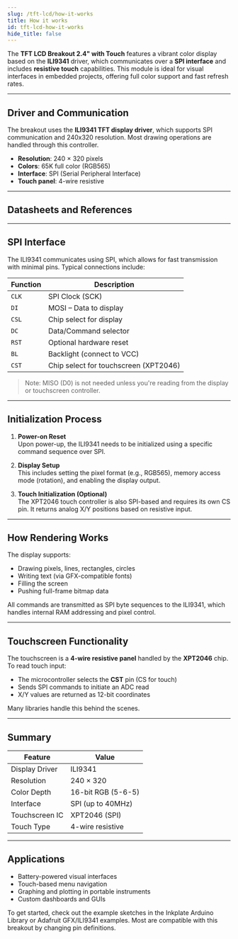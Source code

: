 ```yaml
---
slug: /tft-lcd/how-it-works
title: How it works
id: tft-lcd-how-it-works
hide_title: false
---
```


The **TFT LCD Breakout 2.4" with Touch** features a vibrant color display based on the **ILI9341** driver, which communicates over a **SPI interface** and includes **resistive touch** capabilities. This module is ideal for visual interfaces in embedded projects, offering full color support and fast refresh rates.

<CenteredImage src="/img/tft-lcd/tftlcd.png" alt="TFT LCD Breakout 2.4 with Touch" caption="TFT LCD 2.4 with Touch" width="400px" />

---

## Driver and Communication

The breakout uses the **ILI9341 TFT display driver**, which supports SPI communication and 240x320 resolution. Most drawing operations are handled through this controller.

- **Resolution**: 240 × 320 pixels
- **Colors**: 65K full color (RGB565)
- **Interface**: SPI (Serial Peripheral Interface)
- **Touch panel**: 4-wire resistive


---

## Datasheets and References

<QuickLink  
  title="ILI9341 Datasheet (Sitronix)"  
  description="Detailed register and graphics command set documentation"  
  url="https://cdn-shop.adafruit.com/datasheets/ILI9341.pdf"
/>

<QuickLink  
  title="Touchscreen Controller (XPT2046) Datasheet"  
  description="Touch panel controller for resistive screens (SPI)"  
  url="https://www.ti.com/lit/ds/symlink/xpt2046.pdf"
/>

---

## SPI Interface

The ILI9341 communicates using SPI, which allows for fast transmission with minimal pins. Typical connections include:

| Function | Description             |
|----------|-------------------------|
| `CLK`    | SPI Clock (SCK)         |
| `DI`     | MOSI – Data to display  |
| `CSL`    | Chip select for display |
| `DC`     | Data/Command selector   |
| `RST`    | Optional hardware reset |
| `BL`     | Backlight (connect to VCC) |
| `CST`    | Chip select for touchscreen (XPT2046) |

> Note: MISO (D0) is not needed unless you're reading from the display or touchscreen controller.

---

## Initialization Process

1. **Power-on Reset**  
   Upon power-up, the ILI9341 needs to be initialized using a specific command sequence over SPI.

2. **Display Setup**  
   This includes setting the pixel format (e.g., RGB565), memory access mode (rotation), and enabling the display output.

3. **Touch Initialization (Optional)**  
   The XPT2046 touch controller is also SPI-based and requires its own CS pin. It returns analog X/Y positions based on resistive input.

---

## How Rendering Works

The display supports:

- Drawing pixels, lines, rectangles, circles
- Writing text (via GFX-compatible fonts)
- Filling the screen
- Pushing full-frame bitmap data

All commands are transmitted as SPI byte sequences to the ILI9341, which handles internal RAM addressing and pixel control.

---

## Touchscreen Functionality

The touchscreen is a **4-wire resistive panel** handled by the **XPT2046** chip. To read touch input:

- The microcontroller selects the **CST** pin (CS for touch)
- Sends SPI commands to initiate an ADC read
- X/Y values are returned as 12-bit coordinates

Many libraries handle this behind the scenes.

---

## Summary

| Feature              | Value                         |
|----------------------|-------------------------------|
| Display Driver       | ILI9341                       |
| Resolution           | 240 × 320                     |
| Color Depth          | 16-bit RGB (5-6-5)            |
| Interface            | SPI (up to 40MHz)             |
| Touchscreen IC       | XPT2046 (SPI)                 |
| Touch Type           | 4-wire resistive              |

---

## Applications

- Battery-powered visual interfaces
- Touch-based menu navigation
- Graphing and plotting in portable instruments
- Custom dashboards and GUIs

<InfoBox>To get started, check out the example sketches in the Inkplate Arduino Library or Adafruit GFX/ILI9341 examples. Most are compatible with this breakout by changing pin definitions.</InfoBox>
